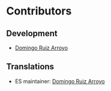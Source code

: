 # Contributors

## Development

- [Domingo Ruiz Arroyo](https://github.com/domingoruiz)

## Translations

- ES maintainer: [Domingo Ruiz Arroyo](https://github.com/domingoruiz)
